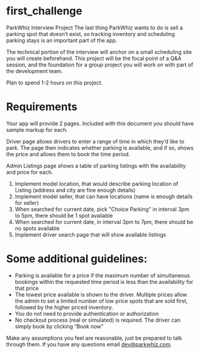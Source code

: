 first_challenge
===============

ParkWhiz Interview Project
The last thing ParkWhiz wants to do is sell a parking spot that doesn’t exist, so tracking inventory and scheduling parking stays is an important part of the app. 

The technical portion of the interview will anchor on a small scheduling site you will create beforehand.  This project will be the focal point of a Q&A session, and the foundation for a group project you will work on with part of the development team. 

Plan to spend 1-2 hours on this project. 

Requirements
============

Your app will provide 2 pages.  Included with this document you should have sample markup for each.

Driver page allows drivers to enter a range of time in which they’d like to park.  The page then indicates whether parking is available, and if so, shows the price and allows them to book the time period.

Admin Listings page shows a table of parking listings with the availability and price for each.

1. Implement model location, that would describe parking location of Listing (address and city are fine enough details)
2. Implement model seller, that can have locations (name is enough details for seller)
3. When searched for current date, pick "Choice Parking" in interval 3pm to 5pm, there should be 1 spot available
4. When searched for current date, in interval 3pm to 7pm, there should be no spots available
5. Implement driver search page that will show available listings 

Some additional guidelines:
===========================

* Parking is available for a price if the maximum number of simultaneous bookings within the requested time period is less than the availability for that price
* The lowest price available is shown to the driver.  Multiple prices allow the admin to set a limited number of low price spots that are sold first, followed by the higher priced inventory. 
* You do not need to provide authentication or authorization
* No checkout process (real or simulated) is required. The driver can simply book by clicking “Book now”

Make any assumptions you feel are reasonable, just be prepared to talk through them.  If you have any questions email dev@parkwhiz.com.

